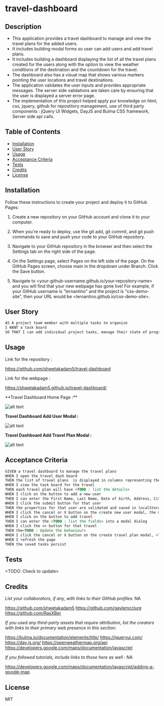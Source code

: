 # travel-dashboard

## Description

- This application provides a travel dashboard  to manage and view the travel plans for the added users. 
- It includes building modal forms so user can add users and add travel plans.
- It includes building a dashboard displaying the list of all the travel plans created for the users along with the option to view the weather conditions of the destination and the countdown for the travel.
- The dashboard also has a visual map that shows various markers pointing the user locations and travel destinations.
- The application validates the user inputs and provides appropriate messages. The server side validations are taken care by ensuring that the user is displayed a server error page.
- The implementation of this project helped apply pur knowledge on html, css, jquery, github for repostitory management, use of third party components : jQuery UI Widgets, DayJS and Bulma CSS framework, Server side api calls.

## Table of Contents 

- [Installation](#installation)
- [User Story](#userstory)
- [Usage](#usage)
- [Acceptance Criteria](#acceptancecriteria)
- [Tests](#tests)
- [Credits](#credits)
- [License](#license)

## Installation

Follow these instructions to create your project and deploy it to GitHub Pages:

1. Create a new repository on your GitHub account and clone it to your computer.

2. When you're ready to deploy, use the git add, git commit, and git push commands to save and push your code to your GitHub repository.

3. Navigate to your GitHub repository in the browser and then select the Settings tab on the right side of the page.

4. On the Settings page, select Pages on the left side of the page. On the GitHub Pages screen, choose main in the dropdown under Branch. Click the Save button.

5. Navigate to <your-github-username.github.io/your-repository-name> and you will find that your new webpage has gone live! For example, if your GitHub username is "lernantino" and the project is "css-demo-site", then your URL would be <lernantino.github.io/css-demo-site>.


## User Story 

```md
AS A project team member with multiple tasks to organize
I WANT a task board 
SO THAT I can add individual project tasks, manage their state of progress and track overall project progress accordingly
```

## Usage

Link for the repository : 

https://github.com/shwetakadam5/travel-dashboard

Link for the webpage : 

https://shwetakadam5.github.io/travel-dashboard/


<TODO : Update the application pages>
**Travel Dashboard Home Page :**

![alt text](assets/images/<>.jpg)


**Travel Dashboard Add User Modal :**

![alt text](assets/images/<>.jpg)


**Travel Dashboard Add Travel Plan Modal :**

![alt text](assets/images/<>.jpg)


## Acceptance Criteria 

```md
GIVEN a travel dashboard to manage the travel plans
WHEN I open the travel dash board
THEN the list of travel plans  is displayed in columns representing the <TODO : Update the dashboard details> and a visual map is displayed.
WHEN I view the task board for the travel
THEN each travel plan will have <TODO : list the details>
WHEN I click on the button to add a new user
THEN I can enter the First Name, Last Name, Date of birth, Address, City, Country and Zip Code into a modal dialog
WHEN I click the submit button for that user
THEN the properties for that user are validated and saved in localStorage.A map marker is created on the map.
WHEN I click the cancel or X button on the create new user modal, the modal dialog is closed and the dashboard is displayed.
WHEN I click on the button to add travel
THEN I can enter the <TODO : list the fields> into a modal dialog
WHEN I click the <> button for that travel
THEN the<TODO : Update the behaviour>
WHEN I click the cancel or X button on the create travel plan modal, <TODO: Update the behaviour>
WHEN I refresh the page
THEN the saved tasks persist
```

## Tests

<TODO: Check to update>

## Credits

_List your collaborators, if any, with links to their GitHub profiles:_ NA

https://github.com/shwetakadam5
https://github.com/gaylemcclure
https://github.com/RasXBer



_If you used any third-party assets that require attribution, list the creators with links to their primary web presence in this section:_

https://bulma.io/documentation/elements/title/
https://jqueryui.com/
https://day.js.org/
https://openweathermap.org/api
https://developers.google.com/maps/documentation/javascript


_If you followed tutorials, include links to those here as well :_ NA

https://developers.google.com/maps/documentation/javascript/adding-a-google-map

## License

MIT
